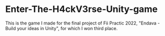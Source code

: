 # Enter-The-H4ckV3rse-Unity-game
This is the game I made for the final project of Fii Practic 2022, "Endava - Build your ideas in Unity", for which I won third place.
